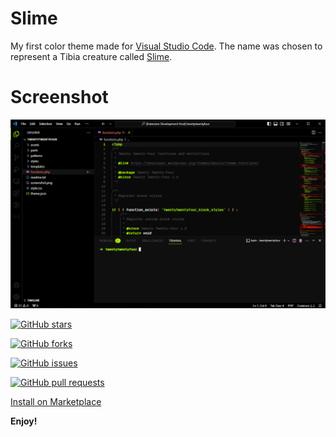 # Slime

My first color theme made for [Visual Studio Code](https://code.visualstudio.com/). The name was chosen to represent a Tibia creature called [Slime]([https://www.tibia.com/community/?subtopic=creatures&name=Slime](https://www.tibia.com/library/?subtopic=creatures&race=slime)).

# Screenshot

![Screenshot](screenshot.png)

[![GitHub stars](https://img.shields.io/github/stars/luanpiegas/Slime-vscode-theme?style=social)](https://github.com/luanpiegas/Slime-vscode-theme/stargazers)

[![GitHub forks](https://img.shields.io/github/forks/luanpiegas/Slime-vscode-theme?style=social)](https://github.com/luanpiegas/Slime-vscode-theme/network)

[![GitHub issues](https://img.shields.io/github/issues/luanpiegas/Slime-vscode-theme?style=social)](https://github.com/luanpiegas/Slime-vscode-theme/issues)

[![GitHub pull requests](https://img.shields.io/github/issues-pr/luanpiegas/Slime-vscode-theme?style=social)](https://github.com/luanpiegas/Slime-vscode-theme/pulls)

[Install on Marketplace](https://marketplace.visualstudio.com/items?itemName=luanpiegas.slime-color-theme)

**Enjoy!**
